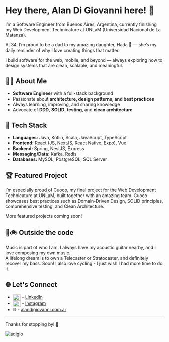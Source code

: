 # Hey there, Alan Di Giovanni here! 👋

I’m a Software Engineer from Buenos Aires, Argentina, currently finishing my Web Development Technicature at UNLaM (Universidad Nacional de La Matanza).

At 34, I’m proud to be a dad to my amazing daughter, Hada 👧 — she’s my daily reminder of why I love creating things that matter.

I build software for the web, mobile, and beyond — always exploring how to design systems that are clean, scalable, and meaningful.  

## 👨‍💻 About Me

- **Software Engineer** with a full-stack background  
- Passionate about **architecture, design patterns, and best practices**  
- Always learning, improving, and sharing knowledge  
- Advocate of **DDD**, **SOLID**, **testing**, and **clean architecture**

## 🧰 Tech Stack

- **Languages:** Java, Kotlin, Scala, JavaScript, TypeScript
- **Frontend:** React (JS, NextJS, React Native, Expo), Vue
- **Backend:** Spring, NestJS, Express
- **Messaging/Data:** Kafka, Redis
- **Databases:** MySQL, PostgreSQL, SQL Server

## 🏆 Featured Project

I’m especially proud of Cuoco, my final project for the Web Development Technicature at UNLaM, built together with an amazing team.
Cuoco showcases best practices such as Domain-Driven Design, SOLID principles, comprehensive testing, and Clean Architecture.

More featured projects coming soon!

## 🎸🚲 Outside the code

Music is part of who I am.
I always have my acoustic guitar nearby, and I love composing my own music.  
A lifelong dream is to own a Telecaster or Stratocaster, and definitely recover my bass. Soon!
I also love cycling - I just wish I had more time to do it.

## 🌐 Let's Connect

- <a href="https://linkedin.com/in/ardigiovanni" target="blank"><img align="center" src="https://raw.githubusercontent.com/rahuldkjain/github-profile-readme-generator/master/src/images/icons/Social/linked-in-alt.svg" alt="ardigiovanni" height="20" width="25" /></a> - [LinkedIn](https://www.linkedin.com/in/ardigiovanni/)
- <a href="https://instagram.com/ardigio" target="blank"><img align="center" src="https://raw.githubusercontent.com/rahuldkjain/github-profile-readme-generator/master/src/images/icons/Social/instagram.svg" alt="ardigio" height="20" width="25" /></a> - [Instagram](https://instagram.com/ardigio)
- 🌐 - [alandigiovanni.com.ar](https://www.alandigiovanni.com.ar)

---

Thanks for stopping by! 🚀

<p><img align="center" src="https://github-readme-stats.vercel.app/api/top-langs?username=adigio&show_icons=true&locale=en&layout=compact" alt="adigio" /></p>
